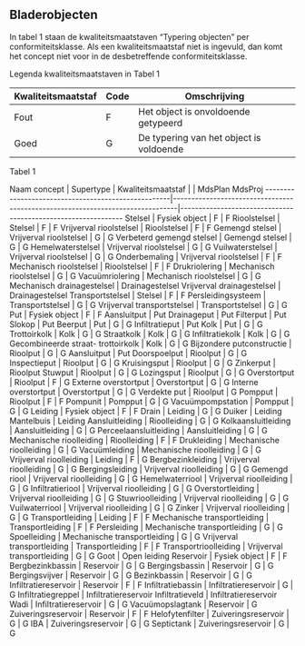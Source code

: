 ## Bladerobjecten ##
In tabel 1 staan de kwaliteitsmaatstaven “Typering objecten” per conformiteitsklasse. Als een kwaliteitsmaatstaf niet is ingevuld, dan komt het concept niet voor in de desbetreffende conformiteitsklasse.

Legenda kwaliteitsmaatstaven in Tabel 1

Kwaliteitsmaatstaf     | Code    | Omschrijving
-----------------------|---------|-------------
Fout                   | F       | Het object is onvoldoende getypeerd
Goed                   | G       | De typering van het object is voldoende

Tabel 1

Naam concept                                        | Supertype                                                                     | Kwaliteitsmaatstaf
                                                    |                                                                               | MdsPlan                                               MdsProj
----------------------------------------------------|-------------------------------------------------------------------------------|--------------------------------------------------------------
Stelsel                                             | Fysiek object                                                                 | F                                                   | F
Rioolstelsel                                        | Stelsel                                                                       | F                                                   | F
Vrijverval rioolstelsel                             | Rioolstelsel                                                                  | F                                                   | F
Gemengd stelsel                                     | Vrijverval rioolstelsel                                                       | G                                                   | G
Verbeterd gemengd stelsel                           | Gemengd stelsel                                                               | G                                                   | G
Hemelwaterstelsel                                   | Vrijverval rioolstelsel                                                       | G                                                   | G
Vuilwaterstelsel                                    | Vrijverval rioolstelsel                                                       | G                                                   | G
Onderbemaling                                       | Vrijverval rioolstelsel                                                       | F                                                   | F
Mechanisch rioolstelsel                             | Rioolstelsel                                                                  | F                                                   | F
Drukriolering                                       | Mechanisch rioolstelsel                                                       | G                                                   | G
Vacuümriolering                                     | Mechanisch rioolstelsel                                                       | G                                                   | G
Mechanisch drainagestelsel                          | Drainagestelsel
Vrijverval drainagestelsel                          | Drainagestelsel
Transportstelsel                                    | Stelsel                                                                       | F                                                   | F
Persleidingsysteem                                  | Transportstelsel                                                              | G                                                   | G
Vrijverval transportstelsel                         | Transportstelsel                                                              | G                                                   | G
Put                                                 | Fysiek object                                                                 | F                                                   | F
Aansluitput                                         | Put
Drainageput                                         | Put
Filterput                                           | Put
Slokop                                              | Put
Beerput                                             | Put                                                                           | G                                                   | G
Infiltratieput                                      | Put
Kolk                                                | Put                                                                           | G                                                   | G
Trottoirkolk                                        | Kolk                                                                          | G                                                   | G
Straatkolk                                          | Kolk                                                                          | G                                                   | G
Infiltratiekolk                                     | Kolk                                                                          | G                                                   | G
Gecombineerde straat- trottoirkolk                  | Kolk                                                                          | G                                                   | G
Bijzondere putconstructie                           | Rioolput                                                                      | G                                                   | G
Aansluitput                                         | Put
Doorspoelput                                        | Rioolput                                                                      | G                                                   | G
Inspectieput                                        | Rioolput                                                                      | G                                                   | G
Kruisingsput                                        | Rioolput                                                                      | G                                                   | G
Zinkerput                                           | Rioolput
Stuwput                                             | Rioolput                                                                      | G                                                   | G
Lozingsput                                          | Rioolput                                                                      | G                                                   | G
Overstortput                                        | Rioolput                                                                      | F                                                   | G
Externe overstortput                                | Overstortput                                                                  | G                                                   | G
Interne overstortput                                | Overstortput                                                                  | G                                                   | G
Verdekte put                                        | Rioolput                                                                      | G
Pompput                                             | Rioolput                                                                      | F                                                   | F
Pompunit                                            | Pompput                                                                       | G                                                   | G
Vacuümpompstation                                   | Pompput                                                                       | G                                                   | G
Leiding                                             | Fysiek object                                                                 | F                                                   | F
Drain                                               | Leiding                                                                       | G                                                   | G
Duiker                                              | Leiding
Mantelbuis                                          | Leiding
Aansluitleiding                                     | Rioolleiding                                                                  | G                                                   | G
Kolkaansluitleiding                                 | Aansluitleiding                                                               | G                                                   | G
Perceelaansluitleiding                              | Aansluitleiding                                                               | G                                                   | G
Mechanische rioolleiding                            | Rioolleiding                                                                  | F                                                   | F
Drukleiding                                         | Mechanische rioolleiding                                                      | G                                                   | G
Vacuümleiding                                       | Mechanische rioolleiding                                                      | G                                                   | G
Vrijverval rioolleiding                             | Leiding                                                                       | F                                                   | G
Bergbezinkleiding                                   | Vrijverval rioolleiding                                                       | G                                                   | G
Bergingsleiding                                     | Vrijverval rioolleiding                                                       | G                                                   | G
Gemengd riool                                       | Vrijverval rioolleiding                                                       | G                                                   | G
Hemelwaterriool                                     | Vrijverval rioolleiding                                                       | G                                                   | G
Infiltratieriool                                    | Vrijverval rioolleiding                                                       | G                                                   | G
Overstortleiding                                    | Vrijverval rioolleiding                                                       | G                                                   | G
Stuwrioolleiding                                    | Vrijverval rioolleiding                                                       | G                                                   | G
Vuilwaterriool                                      | Vrijverval rioolleiding                                                       | G                                                   | G
Zinker                                              | Vrijverval rioolleiding                                                       | G                                                   | G
Transportleiding                                    | Leiding                                                                       | F                                                   | F
Mechanische transportleiding                        | Transportleiding                                                              | F                                                   | F
Persleiding                                         | Mechanische transportleiding                                                  | G                                                   | G
Spoelleiding                                        | Mechanische transportleiding                                                  | G                                                   | G
Vrijverval transportleiding                         | Transportleiding                                                              | F                                                   | F
Transportrioolleiding                               | Vrijverval transportleiding                                                   | G                                                   | G
Goot                                                | Open leiding
Reservoir                                           | Fysiek object                                                                 | F                                                   | F
Bergbezinkbassin                                    | Reservoir                                                                     | G                                                   | G
Bergingsbassin                                      | Reservoir                                                                     | G                                                   | G
Bergingsvijver                                      | Reservoir                                                                     | G                                                   | G
Bezinkbassin                                        | Reservoir                                                                     | G                                                   | G
Infiltratiereservoir                                | Reservoir                                                                     | F                                                   | F
Infiltratiebassin                                   | Infiltratiereservoir                                                          | G                                                   | G
Infiltratiegreppel                                  | Infiltratiereservoir
Infiltratieveld                                     | Infiltratiereservoir
Wadi                                                | Infiltratiereservoir                                                          | G                                                   | G
Vacuümopslagtank                                    | Reservoir                                                                     | G
Zuiveringsreservoir                                 | Reservoir                                                                     | F                                                   | F
Helofytenfilter                                     | Zuiveringsreservoir                                                           | G                                                   | G
IBA                                                 | Zuiveringsreservoir                                                           | G                                                   | G
Septictank                                          | Zuiveringsreservoir                                                           | G                                                   | G
